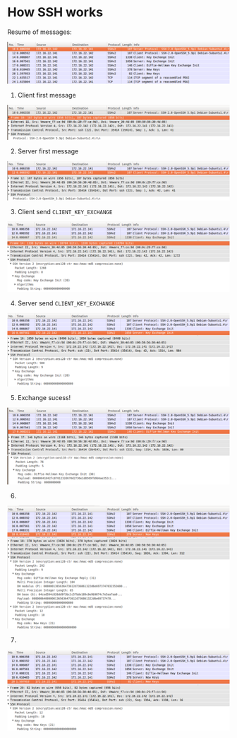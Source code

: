 # How SSH works

Resume of messages:

![](../../assets/ssh-resume.png)

1) Client first message

![](../../assets/ssh-1.png)

2) Server first message

![](../../assets/ssh-2.png)

3) Client send `CLIENT_KEY_EXCHANGE`

![](../../assets/ssh-3.png)

4) Server send `CLIENT_KEY_EXCHANGE`

![](../../assets/ssh-4.png)

5) Exchange sucess!

![](../../assets/ssh-5.png)

6)

![](../../assets/ssh-6.png)

7)

![](../../assets/ssh-7.png)